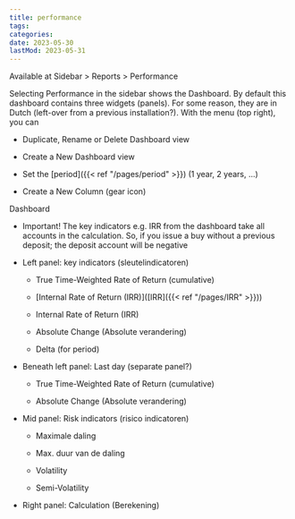 ```yaml
---
title: performance
tags:
categories:
date: 2023-05-30
lastMod: 2023-05-31
---
```

Available at Sidebar > Reports > Performance

Selecting Performance in the sidebar shows the Dashboard. By default this dashboard contains three widgets (panels). For some reason, they are in Dutch (left-over from a previous installation?). With the menu (top right), you can

  + Duplicate, Rename or Delete Dashboard view

  + Create a New Dashboard view

  + Set the [period]({{< ref "/pages/period" >}}) (1 year, 2 years, ...)

  + Create a New Column (gear icon)

Dashboard

  + Important! The key indicators e.g. IRR from the dashboard take all accounts in the calculation. So, if you issue a buy without a previous deposit; the deposit account will be negative

  + Left panel: key indicators (sleutelindicatoren)

    + True Time-Weighted Rate of Return (cumulative)

    + [Internal Rate of Return (IRR)]([IRR]({{< ref "/pages/IRR" >}}))

    + Internal Rate of Return (IRR)

    + Absolute Change (Absolute verandering)

    + Delta (for period)

  + Beneath left panel: Last day (separate panel?)

    + True Time-Weighted Rate of Return (cumulative)

    + Absolute Change (Absolute verandering)

  + Mid panel: Risk indicators (risico indicatoren)

    + Maximale daling

    + Max. duur van de daling

    + Volatility

    + Semi-Volatility

  + Right panel: Calculation (Berekening)
